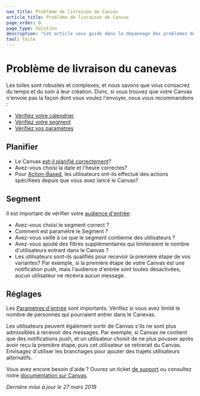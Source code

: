 ```yaml
---
nav_title: Problème de livraison de Canvas
article_title: Problème de livraison de Canvas
page_order: 0
page_type: Solution
description: "Cet article vous guide dans le dépannage des problèmes de livraison avec votre Canvas."
tool: Toile
---
```


# Problème de livraison du canevas

Les toiles sont robustes et complexes, et nous savons que vous consacrez du temps et du soin à leur création. Donc, si vous trouvez que votre Canvas n'envoie pas la façon dont vous voulez l'envoyer, nous vous recommandons :

* [Vérifiez votre calendrier](#schedule)
* [Vérifiez votre segment](#segment)
* [Vérifiez vos paramètres](#settings)

## Planifier

* Le Canvas [est-il planifié correctement]({{site.baseurl}}/user_guide/engagement_tools/canvas/create_a_canvas/create_a_canvas/#scheduled-delivery)?
* Avez-vous choisi la date et l'heure correctes?
* Pour [Action-Based]({{site.baseurl}}/user_guide/engagement_tools/canvas/create_a_canvas/create_a_canvas/#action-based-delivery), les utilisateurs ont-ils effectué des actions spécifiées depuis que vous avez lancé le Canvas?

## Segment

Il est important de vérifier votre [audience d'entrée]({{site.baseurl}}/user_guide/engagement_tools/canvas/create_a_canvas/create_a_canvas/#set-your-target-entry-audience):
* Avez-vous choisi le segment correct ?
* Comment est paramétré le Segment ?
* Avez-vous veillé à ce que le segment contienne des utilisateurs ?
* Avez-vous ajouté des filtres supplémentaires qui limiteraient le nombre d'utilisateurs entrant dans le Canvas ?
* Les utilisateurs sont-ils qualifiés pour recevoir la première étape de vos variantes? Par exemple, si la première étape de votre Canvas est une notification push, mais l'audience d'entrée sont toutes désactivées, aucun utilisateur ne recevra aucun message.

## Réglages

Les [Paramètres d'entrée]({{site.baseurl}}/user_guide/engagement_tools/canvas/create_a_canvas/create_a_canvas/#step-2-use-the-entry-wizard-to-set-up-your-canvas) sont importants. Vérifiez si vous avez limité le nombre de personnes qui pourraient entrer dans le Canevas.

Les utilisateurs peuvent également sortir de Canvas s'ils ne sont plus admissibles à recevoir des messages. Par exemple, si Canvas ne contient que des notifications push, et un utilisateur choisit de ne plus pousser après avoir reçu la première étape, puis cet utilisateur se retirerait du Canvas. Envisagez d'utiliser les branchages pour ajouter des trajets utilisateurs alternatifs.

Vous avez encore besoin d'aide ? Ouvrez un ticket [de support]({{site.baseurl}}/braze_support/) ou consultez notre [documentation sur Canvas]({{site.baseurl}}/user_guide/engagement_tools/canvas/create_a_canvas/create_a_canvas/).

_Dernière mise à jour le 27 mars 2019_

